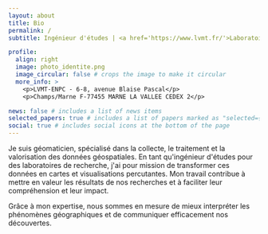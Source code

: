 ```yaml
---
layout: about
title: Bio
permalink: /
subtitle: Ingénieur d'études | <a href='https://www.lvmt.fr/'>Laboratoire Ville, Mobilité, Transport</a> | <a href='https://www.railenium.eu/'>Railénium</a> 

profile:
  align: right
  image: photo_identite.png
  image_circular: false # crops the image to make it circular
  more_info: >
    <p>LVMT-ENPC - 6-8, avenue Blaise Pascal</p>
    <p>Champs/Marne F-77455 MARNE LA VALLEE CEDEX 2</p>

news: false # includes a list of news items
selected_papers: true # includes a list of papers marked as "selected={true}"
social: true # includes social icons at the bottom of the page
---
```


Je suis géomaticien, spécialisé dans la collecte, le traitement et la valorisation des données géospatiales. En tant qu'ingénieur d'études pour des laboratoires de recherche, j'ai pour mission de transformer ces données en cartes et visualisations percutantes. Mon travail contribue à mettre en valeur les résultats de nos recherches et à faciliter leur compréhension et leur impact. 

Grâce à mon expertise, nous sommes en mesure de mieux interpréter les phénomènes géographiques et de communiquer efficacement nos découvertes.
